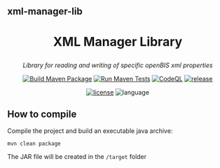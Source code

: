 xml-manager-lib
-----------------------------------
# <p align=center>XML Manager Library</p>

<p align="center"><i>Library for reading and writing of specific openBIS xml properties </i></p>

<div align="center">



[![Build Maven Package](https://github.com/qbicsoftware/xml-manager-lib/actions/workflows/build_package.yml/badge.svg)](https://github.com/qbicsoftware/xml-manager-lib/actions/workflows/build_package.yml)
[![Run Maven Tests](https://github.com/qbicsoftware/xml-manager-lib/actions/workflows/run_tests.yml/badge.svg)](https://github.com/qbicsoftware/xml-manager-lib/actions/workflows/run_tests.yml)
[![CodeQL](https://github.com/qbicsoftware/xml-manager-lib/actions/workflows/codeql-analysis.yml/badge.svg)](https://github.com/qbicsoftware/xml-manager-lib/actions/workflows/codeql-analysis.yml)
[![release](https://img.shields.io/github/v/release/qbicsoftware/xml-manager-lib?include_prereleases)](https://github.com/qbicsoftware/xml-manager-lib/releases)

[![license](https://img.shields.io/github/license/qbicsoftware/xml-manager-lib)](https://github.com/qbicsoftware/xml-manager-lib/blob/main/LICENSE)
![language](https://img.shields.io/badge/language-java-blue.svg)

</div>

## How to compile

Compile the project and build an executable java archive:

```
mvn clean package
```

The JAR file will be created in the ``/target`` folder
